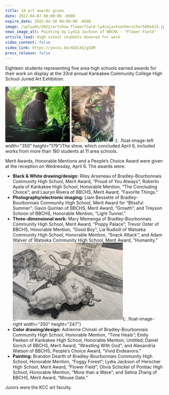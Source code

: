 ```yaml
---
title: 18 art awards given
date: 2022-04-07 00:00:00 -0500
expire_date: 2022-04-30 00:00:00 -0500
image: /uploads/2022/artshow-flowerfield-lydiajacksonherscher580x413.jpg
news_image_alt: Painting by Lydia Jackson of BBCHS - "Flower Field"
article_lead: High school students Honored for work
video_content: false
video_link: https://youtu.be/4d2LkGjg5bM
press_release: false
---
```

Eighteen students representing five area high schools earned awards for their work on display at the 33rd annual Kankakee Community College High School Juried Art Exhibition.

![Blissful Summer by Liam Bessette of BBCHS](/uploads/2022/artshow-blissfulsummer-liambessettebbchs350x179.jpg){: .float-image-left width="350" height="179"}The show, which concluded April 6, included works from more than 180 students at 11 area schools.

Merit Awards, Honorable Mentions and a People’s Choice Award were given at the reception on Wednesday, April 6. The awards were:

* **Black & White drawing/design:** Riley Arseneau of Bradley-Bourbonnais Community High School, Merit Award, “Proud of You Always”; Roberto Ayala of Kankakee High School, Honorable Mention, “The Concluding Choice”; and Lauryn Rivera of BBCHS, Merit Award, "Favorite Things."
* **Photography/electronic imaging:** Liam Bessette of Bradley-Bourbonnais Community High School, Merit Award for “Blissful Summer”; Gavin Quinlan of BBCHS, Merit Award, “Growth”; and Treyson Schoon of BBCHS, Honorable Mention, “Light Tunnel.”
* **Three-dimensional work:** Mary Memenga of Bradley-Bourbonnais Community High School, Merit Award, “Poppy Palace”; Trevor Oster of BBCHS, Honorable Mention, “Good Boy”; Lia Rudisill of Watseka Community High School, Honorable Mention, “Snack Attack”; and Adam Walver of Watseka Community High School, Merit Award, “Humanity.”![Favorite Things by Lauren Rivera of BBCHS](/uploads/2022/artshow-favoritethings-laurenriverabbchs350x247.jpg){: .float-image-right width="350" height="247"}
* **Color drawing/design:** Adrienne Chinski of Bradley-Bourbonnais Community High School, Honorable Mention, “Time Heals”; Emily Peeken of Kankakee High School, Honorable Mention, Untitled; Daniel Sorich of BBCHS, Merit Award, “Wrestling With God”; and Alexandria Watson of BBCHS, People’s Choice Award, “Vivid Endeavors.”
* **Painting:** Brandon Dearth of Bradley-Bourbonnais Community High School, Honorable Mention, “Foggy Forest”; Lydia Jackson of Herscher High School, Merit Award, “Flower Field”; Olivia Schickel of Pontiac High School, Honorable Mention, “More than a Wave”; and Selina Zhang of BBCHS, Merit Award, “Mouse Date.”

Jurors were the KCC art faculty.
